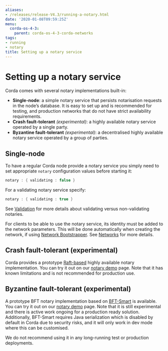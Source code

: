 ```yaml
---
aliases:
- /releases/release-V4.3/running-a-notary.html
date: '2020-01-08T09:59:25Z'
menu:
  corda-os-4-3:
    parent: corda-os-4-3-corda-networks
tags:
- running
- notary
title: Setting up a notary service
---
```



# Setting up a notary service

Corda comes with several notary implementations built-in:


* **Single-node**: a simple notary service that persists notarisation requests in the node’s database. It is easy to set up
and is recommended for testing, and production networks that do not have strict availability requirements.
* **Crash fault-tolerant** *(experimental)*: a highly available notary service operated by a single party.
* **Byzantine fault-tolerant** *(experimental)*: a decentralised highly available notary service operated by a group of parties.


## Single-node

To have a regular Corda node provide a notary service you simply need to set appropriate `notary` configuration values
before starting it:

```kotlin
notary : { validating : false }
```

For a validating notary service specify:

```kotlin
notary : { validating : true }
```

See [Validation](key-concepts-notaries.md#key-concepts-notaries-validation) for more details about validating versus non-validating notaries.

For clients to be able to use the notary service, its identity must be added to the network parameters. This will be
done automatically when creating the network, if using [Network Bootstrapper](network-bootstrapper.md). See [Networks](corda-networks-index.md)
for more details.


## Crash fault-tolerant (experimental)

Corda provides a prototype [Raft-based](http://atomix.io/) highly available notary implementation. You can try it out on our
[notary demo](https://github.com/corda/corda/blob/release/os/4.3/samples/notary-demo) page. Note that it has known limitations
and is not recommended for production use.


## Byzantine fault-tolerant (experimental)

A prototype BFT notary implementation based on [BFT-Smart](https://github.com/bft-smart/library) is available. You can
try it out on our [notary demo](https://github.com/corda/corda/blob/release/os/4.3/samples/notary-demo) page. Note that it
is still experimental and there is active work ongoing for a production ready solution. Additionally, BFT-Smart requires Java
serialization which is disabled by default in Corda due to security risks, and it will only work in dev mode where this can
be customised.

We do not recommend using it in any long-running test or production deployments.

